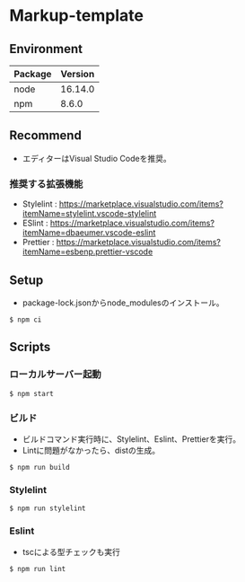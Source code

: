 # Markup-template

## Environment
| Package | Version|
| - | - |
| node | 16.14.0 |
| npm | 8.6.0 |

## Recommend
- エディターはVisual Studio Codeを推奨。
### 推奨する拡張機能
- Stylelint : https://marketplace.visualstudio.com/items?itemName=stylelint.vscode-stylelint
- ESlint : https://marketplace.visualstudio.com/items?itemName=dbaeumer.vscode-eslint
- Prettier : https://marketplace.visualstudio.com/items?itemName=esbenp.prettier-vscode

## Setup
- package-lock.jsonからnode_modulesのインストール。
```
$ npm ci
```

## Scripts
### ローカルサーバー起動
```
$ npm start
```

### ビルド
- ビルドコマンド実行時に、Stylelint、Eslint、Prettierを実行。
- Lintに問題がなかったら、distの生成。
```
$ npm run build
```

### Stylelint
```
$ npm run stylelint
```

### Eslint
- tscによる型チェックも実行
```
$ npm run lint
```
